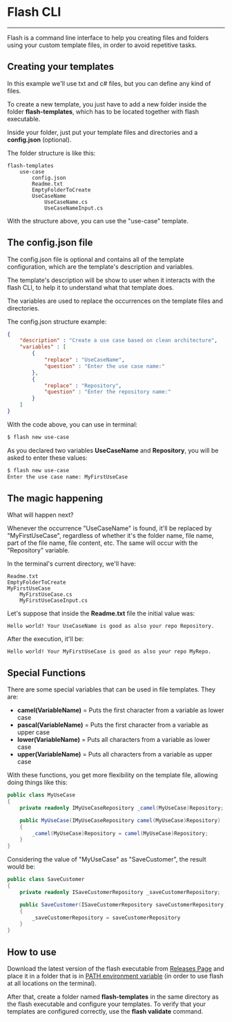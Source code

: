 # Flash CLI

---

Flash is a command line interface to help you creating files and folders using your custom template files, in order to avoid repetitive tasks.

## Creating your templates

In this example we'll use txt and c# files, but you can define any kind of files.

To create a new template, you just have to add a new folder inside the folder **flash-templates**, which has to be located together with flash executable.

Inside your folder, just put your template files and directories and a **config.json** (optional).

The folder structure is like this:

```
flash-templates
    use-case
        config.json
        Readme.txt
        EmptyFolderToCreate
        UseCaseName
            UseCaseName.cs
            UseCaseNameInput.cs
```

With the structure above, you can use the "use-case" template.

## The config.json file

The config.json file is optional and contains all of the template configuration, which are the template's description and variables.

The template's description will be show to user when it interacts with the flash CLI, to help it to understand what that template does.

The variables are used to replace the occurrences on the template files and directories.

The config.json structure example:

```json
{
    "description" : "Create a use case based on clean architecture",
    "variables" : [
        {
            "replace" : "UseCaseName",
            "question" : "Enter the use case name:"
        },
        {
            "replace" : "Repository",
            "question" : "Enter the repository name:"
        }
    ]
}
```

With the code above, you can use in terminal:

```bash
$ flash new use-case
```

As you declared two variables **UseCaseName** and **Repository**, you will be asked to enter these values:

```bash
$ flash new use-case
Enter the use case name: MyFirstUseCase
```

## The magic happening

What will happen next?

Whenever the occurrence "UseCaseName" is found, it'll be replaced by "MyFirstUseCase", regardless of whether it's the folder name, file name, part of the file name, file content, etc. The same will occur with the "Repository" variable.

In the terminal's current directory, we'll have:

```
Readme.txt
EmptyFolderToCreate
MyFirstUseCase
    MyFirstUseCase.cs
    MyFirstUseCaseInput.cs
```

Let's suppose that inside the **Readme.txt** file the initial value was:

```
Hello world! Your UseCaseName is good as also your repo Repository.
```

After the execution, it'll be:

```
Hello world! Your MyFirstUseCase is good as also your repo MyRepo.
```

## Special Functions

There are some special variables that can be used in file templates. They are:

- **camel(VariableName)** = Puts the first character from a variable as lower case
- **pascal(VariableName)** = Puts the first character from a variable as upper case
- **lower(VariableName)** = Puts all characters from a variable as lower case
- **upper(VariableName)** = Puts all characters from a variable as upper case

With these functions, you get more flexibility on the template file, allowing doing things like this: 

```csharp
public class MyUseCase
{
    private readonly IMyUseCaseRepository _camel(MyUseCase)Repository;

    public MyUseCase(IMyUseCaseRepository camel(MyUseCase)Repository)
    {
        _camel(MyUseCase)Repository = camel(MyUseCase)Repository;
    }
}
```

Considering the value of "MyUseCase" as "SaveCustomer", the result would be:

```csharp
public class SaveCustomer
{
    private readonly ISaveCustomerRepository _saveCustomerRepository;

    public SaveCustomer(ISaveCustomerRepository saveCustomerRepository)
    {
        _saveCustomerRepository = saveCustomerRepository
    }
}
```

## How to use

Download the latest version of the flash executable from [Releases Page](https://github.com/ivanbicalho/flash-cli/releases) and place it in a folder that is in [PATH environment variable](https://en.wikipedia.org/wiki/PATH_(variable)) (in order to use flash at all locations on the terminal).

After that, create a folder named **flash-templates** in the same directory as the flash executable and configure your templates. To verify that your templates are configured correctly, use the **flash validate** command.
